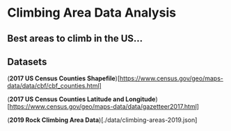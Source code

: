 # Climbing Area Data Analysis

## Best areas to climb in the US...


## Datasets

(**2017 US Census Counties Shapefile**)[https://www.census.gov/geo/maps-data/data/cbf/cbf_counties.html]

(**2017 US Census Counties Latitude and Longitude**)[https://www.census.gov/geo/maps-data/data/gazetteer2017.html]

(**2019 Rock Climbing Area Data**)[./data/climbing-areas-2019.json]